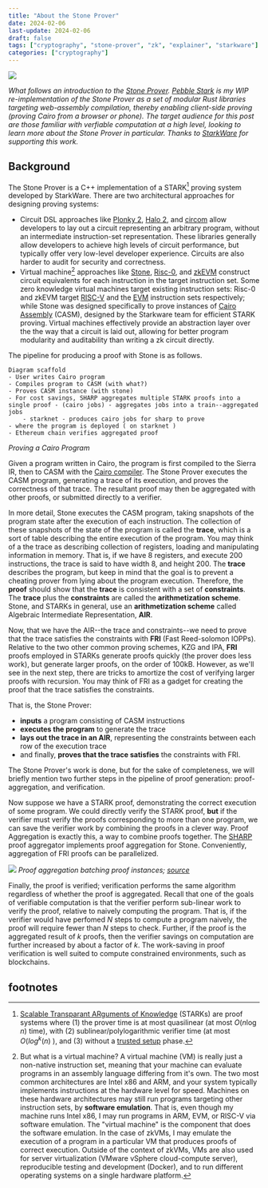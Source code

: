 ```yaml
---
title: "About the Stone Prover"
date: 2024-02-06
last-update: 2024-02-06
draft: false
tags: ["cryptography", "stone-prover", "zk", "explainer", "starkware"]
categories: ["cryptography"]
---
```

![](/photos/2024-02-06-About/Stone-prover-stone-sand.jpeg)

*What follows an introduction to the [Stone Prover](https://github.com/starkware-libs/stone-prover/). [Pebble Stark](https://github.com/thor314/pebble-stark) is my WIP re-implementation of the Stone Prover as a set of modular Rust libraries targeting web-assembly compilation, thereby enabling client-side proving (proving Cairo from a browser or phone). The target audience for this post are those familiar with verfiable computation at a high level, looking to learn more about the Stone Prover in particular. Thanks to [StarkWare](https://starkware.co/) for supporting this work.*

## Background
The Stone Prover is a C++ implementation of a STARK[^1] proving system developed by StarkWare. There are two architectural approaches for designing proving systems:
- Circuit DSL approaches like [Plonky 2](https://github.com/0xPolygonZero/plonky2/tree/main?tab=readme-ov-file), [Halo 2](https://electriccoin.co/blog/explaining-halo-2/), and [circom](https://github.com/iden3/circom) allow developers to lay out a circuit representing an arbitrary program, without an intermediate instruction-set representation. These libraries generally allow developers to achieve high levels of circuit performance, but typically offer very low-level developer experience. Circuits are also harder to audit for security and correctness.
- Virtual machine[^2] approaches like [Stone](https://github.com/starkware-libs/stone-prover/), [Risc-0](https://www.risczero.com/), and [zkEVM](https://polygon.technology/polygon-zkevm) construct circuit equivalents for each instruction in the target instruction set. Some zero knowledge virtual machines target existing instruction sets: Risc-0 and zkEVM target [RISC-V](https://en.wikipedia.org/wiki/RISC-V) and the [EVM](https://en.wikipedia.org/wiki/Ethereum#Virtual_machine) instruction sets respectively; while Stone was designed specifically to prove instances of [Cairo Assembly](https://eprint.iacr.org/2021/1063.pdf) (CASM), designed by the Starkware team for efficient STARK proving. Virtual machines effectively provide an abstraction layer over the the way that a circuit is laid out, allowing for better program modularity and auditability than writing a zk circuit directly.

The pipeline for producing a proof with Stone is as follows. 

```blockdiag
Diagram scaffold
- User writes Cairo program 
- Compiles program to CASM (with what?)
- Proves CASM instance (with stone)
- For cost savings, SHARP aggregates multiple STARK proofs into a single proof - (cairo jobs) - aggregates jobs into a train--aggregated jobs
    - starknet - produces cairo jobs for sharp to prove 
- where the program is deployed ( on starknet )  
- Ethereum chain verifies aggregated proof
```
*Proving a Cairo Program*

Given a program written in Cairo, the program is first compiled to the Sierra IR, then to CASM with the [Cairo compiler](https://github.com/starkware-libs/cairo-lang/tree/v0.12.0). The Stone Prover executes the CASM program, generating a trace of its execution, and proves the correctness of that trace. The resultant proof may then be aggregated with other proofs, or submitted directly to a verifier. 

In more detail, Stone executes the CASM program, taking snapshots of the program state after the execution of each instruction. The collection of these snapshots of the state of the program is called the **trace**, which is a sort of table describing the entire execution of the program. You may think of a the trace as describing collection of registers, loading and manipulating information in memory. That is, if we have 8 registers, and execute 200 instructions, the trace is said to have width 8, and height 200. The **trace** describes the program, but keep in mind that the goal is to prevent a cheating prover from lying about the program execution. Therefore, the **proof** should show that the **trace** is consistent with a set of **constraints**. The **trace** plus the **constraints** are called the **arithmetization scheme**. Stone, and STARKs in general, use an **arithmetization scheme** called Algebraic Intermediate Representation, **AIR**. 

Now, that we have the AIR--the trace and constraints--we need to prove that the trace satisfies the constraints with **FRI** (Fast Reed-solomon IOPPs). Relative to the two other common proving schemes, KZG and IPA, **FRI** proofs employed in STARKs generate proofs quickly (the prover does less work), but generate larger proofs, on the order of 100kB. However, as we'll see in the next step, there are tricks to amortize the cost of verifying larger proofs with recursion. You may think of FRI as a gadget for creating the proof that the trace satisfies the constraints. 

That is, the Stone Prover:
- **inputs** a program consisting of CASM instructions
- **executes the program** to generate the trace
- **lays out the trace in an AIR**, representing the constraints between each row of the execution trace
- and finally, **proves that the trace satisfies** the constraints with FRI.

The Stone Prover's work is done, but for the sake of completeness, we will briefly mention two further steps in the pipeline of proof generation: proof-aggregation, and verification.

Now suppose we have a STARK proof, demonstrating the correct execution of some program. We could directly verify the STARK proof, **but** if the verifier must verify the proofs corresponding to more than one program, we can save the verifier work by combining the proofs in a clever way. Proof Aggregation is exactly this, a way to combine proofs together. The [SHARP](https://docs.cairo-lang.org/sharp.html) proof aggregator implements proof aggregation for Stone. Conveniently, aggregation of FRI proofs can be parallelized. 

![](/photos/2024-02-06-About/stark-ex-proof-aggregation.jpeg)
*Proof aggregation batching proof instances; [source](https://docs.starkware.co/starkex/spot/shared/how-cairo-is-used-in-starkex.html)*

Finally, the proof is verified; verification performs the same algorithm regardless of whether the proof is aggregated. Recall that one of the goals of verifiable computation is that the verifier perform sub-linear work to verify the proof, relative to naively computing the program. That is, if the verifier would have perfomed $N$ steps to compute a program naively, the proof will require fewer than $N$ steps to check. Further, if the proof is the aggregated result of $k$ proofs, then the verifier savings on computation are further increased by about a factor of $k$. The work-saving in proof verification is well suited to compute constrained environments, such as blockchains. 

## footnotes
[^1]: [Scalable Transparant ARguments of Knowledge](https://www.iacr.org/archive/crypto2019/116940201/116940201.pdf) (STARKs) are proof systems where (1) the prover time is at most quasilinear (at most $O(n\log n)$ time), with (2) sublinear/polylogarithmic verifier time (at most $O(log^k(n)$ ), and (3) without a [trusted setup](https://a16zcrypto.com/posts/article/snark-security-and-performance/#section--2) phase.
[^2]: But what is a virtual machine? A virtual machine (VM) is really just a non-native instruction set, meaning that your machine can evaluate programs in an assembly language differing from it's own. The two most common architectures are Intel x86 and ARM, and your system typically implements instructions at the hardware level for speed. Machines on these hardware architectures may still run programs targeting other instruction sets, by **software emulation**. That is, even though my machine runs Intel x86, I may run programs in ARM, EVM, or RISC-V via software emulation. The "virtual machine" is the component that does the software emulation. In the case of zkVMs, I may emulate the execution of a program in a particular VM that produces proofs of correct execution. Outside of the context of zkVMs, VMs are also used for server virtualization (VMware vSphere cloud-compute server), reproducible testing and development (Docker), and to run different operating systems on a single hardware platform.
